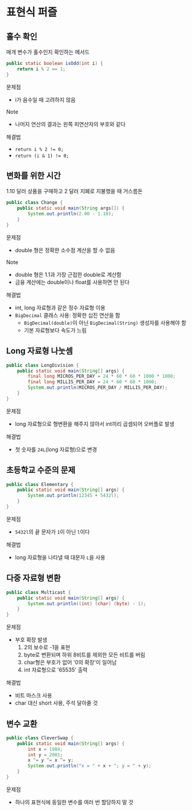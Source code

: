 # 표현식 퍼즐 #
## 홀수 확인
매개 변수가 홀수인지 확인하는 메서드
```java
public static boolean isOdd(int i) {
    return i % 2 == 1;
}
```
문제점
* i가 음수일 때 고려하지 않음

Note
* 나머지 연산의 결과는 왼쪽 피연산자의 부호와 같다

해결법
* `return i % 2 != 0;`
* `return (i & 1) != 0;`

## 변화를 위한 시간
1.10 달러 상품을 구매하고 2 달러 지폐로 지불했을 때 거스름돈
```java
public class Change {
    public static void main(String args[]) {
        System.out.println(2.00 - 1.10);
    }
}
```
문제점
* double 형은 정확한 소수점 계산을 할 수 없음

Note
* double 형은 1.1과 가장 근접한 double로 계산함
* 금융 계산에는 double이나 float를 사용하면 안 된다

해결법
* int, long 자료형과 같은 정수 자료형 이용
* `BigDecimal` 클래스 사용: 정확한 십진 연산을 함
    * `BigDecimal(double)`이 아닌 `BigDecimal(String)` 생성자를 사용해야 함
    * 기본 자료형보다 속도가 느림

## Long 자료형 나눗셈

```java
public class LongDivision {
    public static void main(String[] args) {
        final long MICROS_PER_DAY = 24 * 60 * 60 * 1000 * 1000;
        final long MILLIS_PER_DAY = 24 * 60 * 60 * 1000;
        System.out.println(MICROS_PER_DAY / MILLIS_PER_DAY);
    }
}
```
문제점
* long 자료형으로 형변환을 해주지 않아서 int끼리 곱셈되어 오버플로 발생

해결법
* 첫 숫자를 `24L`(long 자료형)으로 변경

## 초등학교 수준의 문제
```java
public class Elementary {
    public static void main(String[] args) {
        System.out.println(12345 + 5432l);
    }
}
```
문제점
* `5432l`의 끝 문자가 `1`이 아닌 `l`이다

해결법
* long 자료형을 나타낼 때 대문자 `L`을 사용

## 다중 자료형 변환
```java
public class Multicast {
    public static void main(String[] args) {
        System.out.println((int) (char) (byte) - 1);
    }
}
```
문제점
* 부호 확장 발생
    1. 2의 보수로 -1을 표현
    1. byte로 변환되며 하위 8비트를 제외한 모든 비트를 버림
    1. char형은 부호가 없어 '0의 확장'이 일어남
    1. int 자료형으로 '65535' 출력

해결법
* 비트 마스크 사용
* char 대신 short 사용, 주석 달아줄 것

## 변수 교환
```java
public class CleverSwap {
    public static void main(String[] args) {
        int x = 1984;
        int y = 2001;
        x ^= y ^= x ^= y;
        System.out.println("x = " + x + "; y = " + y);
    }
}
```
문제점
* 하나의 표현식에 동일한 변수를 여러 번 할당하지 말 것